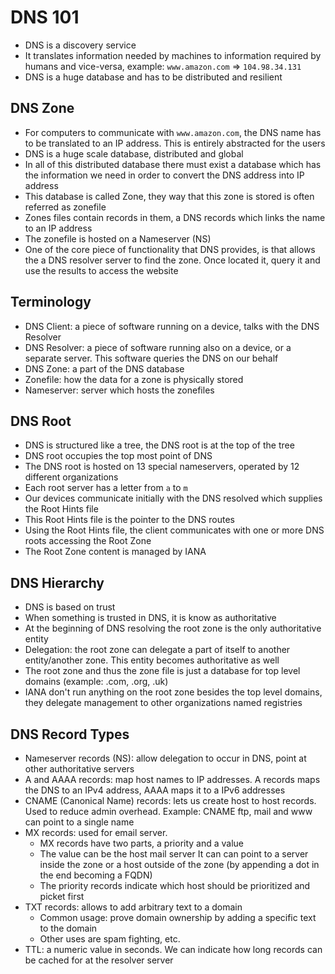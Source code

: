 # DNS 101

- DNS is a discovery service
- It translates information needed by machines to information required by humans and vice-versa, example: `www.amazon.com` => `104.98.34.131`
- DNS is a huge database and has to be distributed and resilient

## DNS Zone

- For computers to communicate with `www.amazon.com`, the DNS name has to be translated to an IP address. This is entirely abstracted for the users
- DNS is a huge scale database, distributed and global
- In all of this distributed database there must exist a database which has the information we need in order to convert the DNS address into IP address
- This database is called Zone, they way that this zone is stored is often referred as zonefile
- Zones files contain records in them, a DNS records which links the name to an IP address
- The zonefile is hosted on a Nameserver (NS)
- One of the core piece of functionality that DNS provides, is that allows the a DNS resolver server to find the zone. Once located it, query it and use the results to access the website

## Terminology

- DNS Client: a piece of software running on a device, talks with the DNS Resolver
- DNS Resolver: a piece of software running also on a device, or a separate server. This software queries the DNS on our behalf
- DNS Zone: a part of the DNS database
- Zonefile: how the data for a zone is physically stored
- Nameserver: server which hosts the zonefiles

## DNS Root

- DNS is structured like a tree, the DNS root is at the top of the tree
- DNS root occupies the top most point of DNS
- The DNS root is hosted on 13 special nameservers, operated by 12 different organizations
- Each root server has a letter from `a` to `m`
- Our devices communicate initially with the DNS resolved which supplies the Root Hints file
- This Root Hints file is the pointer to the DNS routes
- Using the Root Hints file, the client communicates with one or more DNS roots accessing the Root Zone
- The Root Zone content is managed by IANA

## DNS Hierarchy

- DNS is based on trust
- When something is trusted in DNS, it is know as authoritative
- At the beginning of DNS resolving the root zone is the only authoritative entity
- Delegation: the root zone can delegate a part of itself to another entity/another zone. This entity becomes authoritative as well
- The root zone and thus the zone file is just a database for top level domains (example: .com, .org, .uk)
- IANA don't run anything on the root zone besides the top level domains, they delegate management to other organizations named registries

## DNS Record Types

- Nameserver records (NS): allow delegation to occur in DNS, point at other authoritative servers
- A and AAAA records: map host names to IP addresses. A records maps the DNS to an IPv4 address, AAAA maps it to a IPv6 addresses
- CNAME (Canonical Name) records: lets us create host to host records. Used to reduce admin overhead. Example: CNAME ftp, mail and www can point to a single name
- MX records: used for email server. 
    - MX records have two parts, a priority and a value
    - The value can be the host mail server It can can point to a server inside the zone or a host outside of the zone (by appending a dot in the end becoming a FQDN)
    -  The priority records indicate which host should be prioritized and picket first
- TXT records: allows to add arbitrary text to a domain
    - Common usage: prove domain ownership by adding a specific text to the domain
    - Other uses are spam fighting, etc.
- TTL: a numeric value in seconds. We can indicate how long records can be cached for at the resolver server